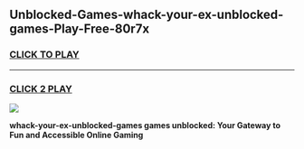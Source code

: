 
## Unblocked-Games-whack-your-ex-unblocked-games-Play-Free-80r7x
<h3>
<a href="https://premium76.site?title=whack-your-ex-unblocked-games&ref=23A">CLICK TO PLAY</a></h3>
<hr>

<h3>
<a href="https://premium76.site?title=whack-your-ex-unblocked-games&ref=23A">CLICK 2 PLAY</a>
  
</h3>

<a href="https://premium76.site?title=whack-your-ex-unblocked-games&ref=23A"><img src="https://clearcache.store/games.png"></a>


**whack-your-ex-unblocked-games games unblocked: Your Gateway to Fun and Accessible Online Gaming**
